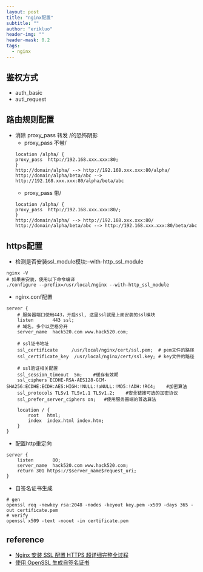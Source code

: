 ```yaml
---
layout: post
title: "nginx配置"
subtitle: ""
author: "erikluo"
header-img: ""
header-mask: 0.2
tags:
  - nginx
---
```


## 鉴权方式
- auth_basic
- auti_request

## 路由规则配置
* 消除 proxy_pass 转发 /的恐怖阴影
    - proxy_pass 不带/
    ```
    location /alpha/ {
    proxy_pass  http://192.168.xxx.xxx:80;
    }
    http://domain/alpha/ --> http://192.168.xxx.xxx:80/alpha/
    http://domain/alpha/beta/abc --> http://192.168.xxx.xxx:80/alpha/beta/abc
    ```
    - proxy_pass 带/
    ```
    location /alpha/ {
    proxy_pass  http://192.168.xxx.xxx:80/;
    }
    http://domain/alpha/ --> http://192.168.xxx.xxx:80/
    http://domain/alpha/beta/abc --> http://192.168.xxx.xxx:80/beta/abc
    ```
## https配置
- 检测是否安装ssl_module模块:–with-http_ssl_module
```
nginx -V
# 如果未安装，使用以下命令编译
./configure --prefix=/usr/local/nginx --with-http_ssl_module
```
- nginx.conf配置
```
server {
    # 服务器端口使用443，开启ssl, 这里ssl就是上面安装的ssl模块
    listen       443 ssl;
    # 域名，多个以空格分开
    server_name  hack520.com www.hack520.com;
    
    # ssl证书地址
    ssl_certificate     /usr/local/nginx/cert/ssl.pem;  # pem文件的路径
    ssl_certificate_key  /usr/local/nginx/cert/ssl.key; # key文件的路径
    
    # ssl验证相关配置
    ssl_session_timeout  5m;    #缓存有效期
    ssl_ciphers ECDHE-RSA-AES128-GCM-SHA256:ECDHE:ECDH:AES:HIGH:!NULL:!aNULL:!MD5:!ADH:!RC4;    #加密算法
    ssl_protocols TLSv1 TLSv1.1 TLSv1.2;    #安全链接可选的加密协议
    ssl_prefer_server_ciphers on;   #使用服务器端的首选算法

    location / {
        root   html;
        index  index.html index.htm;
    }
}
```
- 配置http重定向
```
server {
    listen       80;
    server_name  hack520.com www.hack520.com;
    return 301 https://$server_name$request_uri;
}
```
- 自签名证书生成
```
# gen
openssl req -newkey rsa:2048 -nodes -keyout key.pem -x509 -days 365 -out certificate.pem
# verify
openssl x509 -text -noout -in certificate.pem
```

## reference
- [Nginx 安装 SSL 配置 HTTPS 超详细完整全过程](https://segmentfault.com/a/1190000022673232)
- [使用 OpenSSL 生成自签名证书](https://www.ibm.com/docs/zh/api-connect/10.0.1.x?topic=overview-generating-self-signed-certificate-using-openssl)
